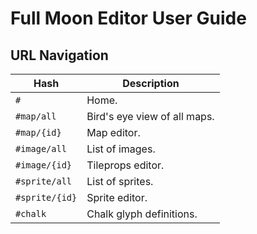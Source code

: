 # Full Moon Editor User Guide

## URL Navigation

| Hash           | Description
| ----           | -----------
| `#`            | Home.
| `#map/all`     | Bird's eye view of all maps.
| `#map/{id}`    | Map editor.
| `#image/all`   | List of images.
| `#image/{id}`  | Tileprops editor.
| `#sprite/all`  | List of sprites.
| `#sprite/{id}` | Sprite editor.
| `#chalk`       | Chalk glyph definitions.
